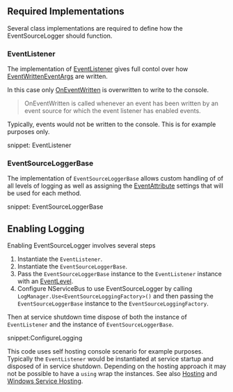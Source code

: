 ## Required Implementations

Several class implementations are required to define how the EventSourceLogger should function.


### EventListener

The implementation of [EventListener](https://msdn.microsoft.com/en-us/library/system.diagnostics.tracing.eventlistener.aspx) gives full contol over how [EventWrittenEventArgs](https://msdn.microsoft.com/en-us/library/system.diagnostics.tracing.eventlistener.oneventwritten.aspx) are written.

In this case only [OnEventWritten](https://msdn.microsoft.com/en-us/library/system.diagnostics.tracing.eventlistener.oneventwritten.aspx) is overwritten to write to the console.

> OnEventWritten is called whenever an event has been written by an event source for which the event listener has enabled events.

Typically, events would not be written to the console. This is for example purposes only.

snippet: EventListener


### EventSourceLoggerBase

The implementation of `EventSourceLoggerBase` allows custom handling of of all levels of logging as well as assigning the [EventAttribute](https://msdn.microsoft.com/en-us/library/system.diagnostics.tracing.eventattribute.aspx) settings that will be used for each method.

snippet: EventSourceLoggerBase


## Enabling Logging

Enabling EventSourceLogger involves several steps

 1. Instantiate the `EventListener`.
 1. Instantiate the `EventSourceLoggerBase`.
 1. Pass the `EventSourceLoggerBase` instance to the `EventListener` instance with an [EventLevel](https://msdn.microsoft.com/en-us/library/system.diagnostics.tracing.eventlevel.aspx).
 1. Configure NServiceBus to use EventSourceLogger by calling `LogManager.Use<EventSourceLoggingFactory>()` and then passing the `EventSourceLoggerBase` instance to the `EventSourceLoggingFactory`.

Then at service shutdown time dispose of both the instance of `EventListener` and the instance of `EventSourceLoggerBase`.

snippet:ConfigureLogging

This code uses self hosting console scenario for example purposes. Typically the `EventListener` would be instantiated at service startup and disposed of in service shutdown. Depending on the hosting approach it may not be possible to have a `using` wrap the instances. See also [Hosting](/nservicebus/hosting/) and [Windows Service Hosting](/nservicebus/hosting/windows-service.md).